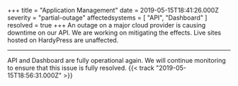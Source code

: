 +++
title = "Application Management"
date = 2019-05-15T18:41:26.000Z
severity = "partial-outage"
affectedsystems = [
  "API",
  "Dashboard"
]
resolved = true
+++
An outage on a major cloud provider is causing downtime on our API. We are working on mitigating the effects. Live sites hosted on HardyPress are unaffected.

---

API and Dashboard are fully operational again. We will continue monitoring to ensure that this issue is fully resolved. {{< track "2019-05-15T18:56:31.000Z" >}}
